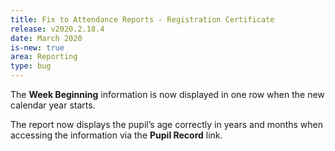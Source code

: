 ```yaml
---
title: Fix to Attendance Reports - Registration Certificate
release: v2020.2.18.4
date: March 2020
is-new: true
area: Reporting
type: bug
---
```


The **Week Beginning** information is now displayed in one row when the new calendar year starts.

The report now displays the pupil’s age correctly in years and months when accessing the information via the **Pupil Record** link.
